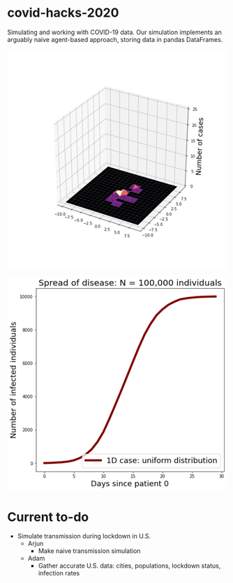 # covid-hacks-2020
Simulating and working with COVID-19 data. Our simulation implements an arguably naive agent-based approach, storing data in pandas DataFrames.

![2D animation](https://github.com/arjunsavel/covid-hacks-2020/blob/master/img/2D.gif)

![1D simulation](img/1D.png)


# Current to-do
- Simulate transmission during lockdown in U.S.
  - Arjun
    - Make naive transmission simulation
  - Adam
    - Gather accurate U.S. data: cities, populations, lockdown status, infection rates
     
